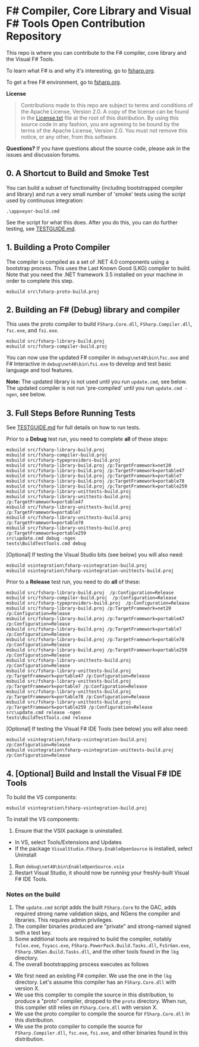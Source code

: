 # F# Compiler, Core Library and Visual F# Tools Open Contribution Repository

This repo is where you can contribute to the F# compiler, core library and the Visual F# Tools.

To learn what F# is and why it's interesting, go to [fsharp.org](http://fsharp.org).

To get a free F# environment, go to [fsharp.org](http://fsharp.org/use/windows).

**License**
> Contributions made to this repo are subject to terms and conditions of the Apache License, Version 2.0. A copy of the license can be found in the [License.txt](License.txt) file at the root of this distribution.
> By using this source code in any fashion, you are agreeing to be bound by the terms of the Apache License, Version 2.0. You must not remove this notice, or any other, from this software.

**Questions?** If you have questions about the source code, please ask in the issues and discussion forums.

## 0.  A Shortcut to Build and Smoke Test

You can build a subset of functionality (including bootstrapped compiler and library) and run a very 
small number of 'smoke' tests using the script used by continuous integration:

    .\appveyor-build.cmd

See the script for what this does.  After you do this, you can do further testing, see  [TESTGUIDE.md](TESTGUIDE.md).


## 1.  Building a Proto Compiler

The compiler is compiled as a set of .NET 4.0 components using a bootstrap process. This uses the Last Known Good (LKG) compiler to build.  
Note that you need the .NET framework 3.5 installed on your machine in order to complete this step.

    msbuild src\fsharp-proto-build.proj
    
## 2.  Building an F# (Debug) library and compiler

This uses the proto compiler to build `FSharp.Core.dll`, `FSharp.Compiler.dll`, `fsc.exe`, and `fsi.exe`.

```
msbuild src/fsharp-library-build.proj 
msbuild src/fsharp-compiler-build.proj 
```
    
You can now use the updated F# compiler in `debug\net40\bin\fsc.exe` and F# Interactive in `debug\net40\bin\fsi.exe` to develop and test basic language and tool features.

**Note:** The updated library is not used until you run `update.cmd`, see below.  The updated compiler is not run 'pre-compiled' until you run `update.cmd -ngen`, see below.

## 3. Full Steps Before Running Tests

See [TESTGUIDE.md](TESTGUIDE.md) for full details on how to run tests.
    
Prior to a **Debug** test run, you need to complete **all** of these steps:

```
msbuild src/fsharp-library-build.proj
msbuild src/fsharp-compiler-build.proj
msbuild src/fsharp-typeproviders-build.proj
msbuild src/fsharp-library-build.proj /p:TargetFramework=net20
msbuild src/fsharp-library-build.proj /p:TargetFramework=portable47
msbuild src/fsharp-library-build.proj /p:TargetFramework=portable7
msbuild src/fsharp-library-build.proj /p:TargetFramework=portable78
msbuild src/fsharp-library-build.proj /p:TargetFramework=portable259
msbuild src/fsharp-library-unittests-build.proj
msbuild src/fsharp-library-unittests-build.proj /p:TargetFramework=portable47
msbuild src/fsharp-library-unittests-build.proj /p:TargetFramework=portable7
msbuild src/fsharp-library-unittests-build.proj /p:TargetFramework=portable78
msbuild src/fsharp-library-unittests-build.proj /p:TargetFramework=portable259
src\update.cmd debug -ngen
tests\BuildTestTools.cmd debug 
```

[Optional] If testing the Visual Studio bits (see below) you will also need:

```
msbuild vsintegration\fsharp-vsintegration-build.proj
msbuild vsintegration\fsharp-vsintegration-unittests-build.proj
```    

Prior to a **Release** test run, you need to do **all** of these:

```
msbuild src/fsharp-library-build.proj  /p:Configuration=Release
msbuild src/fsharp-compiler-build.proj  /p:Configuration=Release
msbuild src/fsharp-typeproviders-build.proj  /p:Configuration=Release
msbuild src/fsharp-library-build.proj /p:TargetFramework=net20 /p:Configuration=Release
msbuild src/fsharp-library-build.proj /p:TargetFramework=portable47 /p:Configuration=Release
msbuild src/fsharp-library-build.proj /p:TargetFramework=portable7 /p:Configuration=Release
msbuild src/fsharp-library-build.proj /p:TargetFramework=portable78 /p:Configuration=Release
msbuild src/fsharp-library-build.proj /p:TargetFramework=portable259 /p:Configuration=Release
msbuild src/fsharp-library-unittests-build.proj  /p:Configuration=Release
msbuild src/fsharp-library-unittests-build.proj /p:TargetFramework=portable47 /p:Configuration=Release
msbuild src/fsharp-library-unittests-build.proj /p:TargetFramework=portable7 /p:Configuration=Release
msbuild src/fsharp-library-unittests-build.proj /p:TargetFramework=portable78 /p:Configuration=Release
msbuild src/fsharp-library-unittests-build.proj /p:TargetFramework=portable259 /p:Configuration=Release
src\update.cmd release -ngen
tests\BuildTestTools.cmd release 
```

[Optional] If testing the Visual F# IDE Tools (see below) you will also need:

```
msbuild vsintegration\fsharp-vsintegration-build.proj /p:Configuration=Release
msbuild vsintegration\fsharp-vsintegration-unittests-build.proj /p:Configuration=Release
```

## 4. [Optional] Build and Install the Visual F# IDE Tools

To build the VS components:

```
msbuild vsintegration\fsharp-vsintegration-build.proj
```

To install the VS components:

1. Ensure that the VSIX package is uninstalled.
 - In VS, select Tools/Extensions and Updates
 - If the package `VisualStudio.FSharp.EnableOpenSource` is installed, select Uninstall
1. Run ```debug\net40\bin\EnableOpenSource.vsix```
1. Restart Visual Studio, it should now be running your freshly-built Visual F# IDE Tools.

### Notes on the build

1. The `update.cmd` script adds the built `FSharp.Core` to the GAC, adds required strong name validation skips, and NGens the compiler and libraries. This requires admin privileges.
1. The compiler binaries produced are "private" and strong-named signed with a test key.
1. Some additional tools are required to build the compiler, notably `fslex.exe`, `fsyacc.exe`, `FSharp.PowerPack.Build.Tasks.dll`, `FsSrGen.exe`, `FSharp.SRGen.Build.Tasks.dll`, and the other tools found in the `lkg` directory.
1. The overall bootstrapping process executes as follows
 - We first need an existing F# compiler. We use the one in the `lkg` directory. Let's assume this compiler has an `FSharp.Core.dll` with version X.
 - We use this compiler to compile the source in this distribution, to produce a "proto" compiler, dropped to the `proto` directory. When run, this compiler still relies on `FSharp.Core.dll` with version X.
 - We use the proto compiler to compile the source for `FSharp.Core.dll` in this distribution.
 - We use the proto compiler to compile the source for `FSharp.Compiler.dll`, `fsc.exe`, `fsi.exe`, and other binaries found in this distribution.
